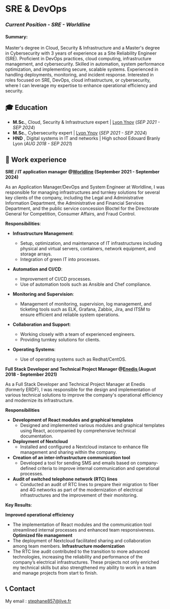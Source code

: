 # SRE & DevOps 
### _Current Position - SRE - Worldline_ 

#### Summary: 
Master's degree in Cloud, Security & Infrastructure and a Master's degree in Cybersecurity with 3 years of experience as a Site Reliability Engineer (SRE). Proficient in DevOps practices, cloud computing, infrastructure management, and cybersecurity. Skilled in automation, system performance optimization, and implementing secure, scalable systems. Experienced in handling deployments, monitoring, and incident response. Interested in roles focused on SRE, DevOps, cloud infrastructure, or cybersecurity, where I can leverage my expertise to enhance operational efficiency and security.

## 🎓 Education	  		
- **M.Sc.**, Cloud, Security & Infrastructure expert	| <a href="https://www.ynov.com/formations/informatique/mastere-expert-en-cloud-securite-infrastructure" target="_blank">Lyon Ynov</a> (_SEP 2021 - SEP 2024_)
- **M.Sc.**, Cybersecurity expert	| <a href="https://www.ynov.com/formations/cybersecurite/mastere-consultant-en-cybersecurite" target="_blank">Lyon Ynov</a> (_SEP 2021 - SEP 2024_)        		
- **HND** , Digital systems in IT and networks  | <a>High school Edouard Branly Lyon </a> (_AUG 2018 - SEP 2021_)     

## 💼 Work experience 
**SRE / IT application manager @<a href="https://worldline.com/fr-fr/home" target="_blank">Worldline</a> (September 2021 - September 2024)**

As an Application Manager/DevOps and System Engineer at Worldline, I was responsible for managing infrastructures and turnkey solutions for several key clients of the company, including the Legal and Administrative Information Department, the Administrative and Financial Services Department, and the public service concession Bloctel for the Directorate General for Competition, Consumer Affairs, and Fraud Control.

**Responsibilities**:

- **Infrastructure Management**:
  - Setup, optimization, and maintenance of IT infrastructures including physical and virtual servers, containers, network equipment, and storage arrays.
  - Integration of green IT into processes.

- **Automation and CI/CD**:
  - Improvement of CI/CD processes.
  - Use of automation tools such as Ansible and Chef compliance.

- **Monitoring and Supervision**:
  - Management of monitoring, supervision, log management, and ticketing tools such as ELK, Grafana, Zabbix, Jira, and ITSM to ensure efficient and reliable system operations.

- **Collaboration and Support**:
  - Working closely with a team of experienced engineers.
  - Providing turnkey solutions for clients.

- **Operating Systems**:
  - Use of operating systems such as Redhat/CentOS.

**Full Stack Developer and Technical Project Manager @<a href="https://www.enedis.fr/" target="_blank">Enedis </a> (August 2018 - September 2021)**

As a Full Stack Developer and Technical Project Manager at Enedis (formerly ERDF), I was responsible for the design and implementation of various technical solutions to improve the company's operational efficiency and modernize its infrastructure.

**Responsibilities**
- **Development of React modules and graphical templates**
  - Designed and implemented various modules and graphical templates using React, accompanied by comprehensive technical documentation.
- **Deployment of Nextcloud** 
  - Installed and configured a Nextcloud instance to enhance file management and sharing within the company.
- **Creation of an inter-infrastructure communication tool**
  - Developed a tool for sending SMS and emails based on company-defined criteria to improve internal communication and operational processes.
- **Audit of  switched telephone network (RTC) lines** 
  - Conducted an audit of RTC lines to prepare their migration to fiber and 4G networks as part of the modernization of electrical infrastructures and the improvement of their monitoring.

**Key Results**:

**Improved operational efficiency**
- The implementation of React modules and the communication tool streamlined internal processes and enhanced team responsiveness.
**Optimized file management** 
- The deployment of Nextcloud facilitated sharing and collaboration among team members.
**Infrastructure modernization** 
- The RTC line audit contributed to the transition to more advanced technologies, increasing the reliability and performance of the company’s electrical infrastructures.
These projects not only enriched my technical skills but also strengthened my ability to work in a team and manage projects from start to finish.

## 📞 Contact
My email : stephane857@live.fr